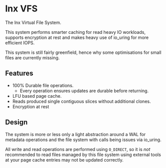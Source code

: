 # lnx VFS

The lnx Virtual File System.

This system performs smarter caching for read heavy IO workloads, supports encryption at rest
and makes heavy use of io_uring for more efficient IOPS.

This system is still fairly greenfield, hence why some optimisations for small files are currently missing.

## Features

- 100% Durable file operations.
    * Every operation ensures updates are durable before returning.
- LFU based page cache.
- Reads produced single contiguous slices without additional clones.
- Encryption at rest

## Design

The system is more or less only a light abstraction around a WAL for metadata operations
and the file system with calls being issues via io_uring.

All write and read operations are performed using `O_DIRECT`, so it is _not_ recommended 
to read files managed by this file system using external tools at your page cache entries may
not be updated correctly.
